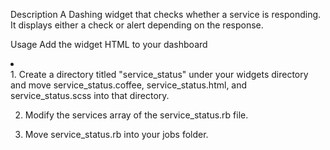 Description
A Dashing widget that checks whether a service is responding. It displays either a check or alert depending on the response.



Usage
Add the widget HTML to your dashboard
<li data-row="1" data-col="1" data-sizex="1" data-sizey="1">
      <div data-id="service_status" data-view="ServiceStatus" data-title="Service Status"></div>
    </li>
1. Create a directory titled "service_status" under your widgets directory and move service_status.coffee, service_status.html, and service_status.scss into that directory.

2. Modify the services array of the service_status.rb file.

3. Move service_status.rb into your jobs folder.
